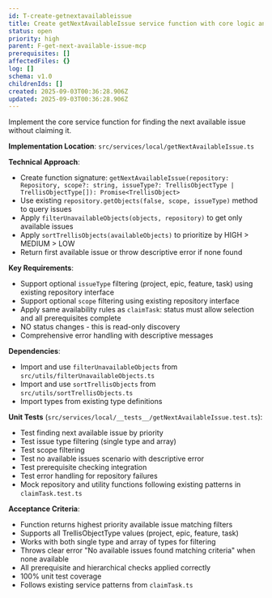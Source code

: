```yaml
---
id: T-create-getnextavailableissue
title: Create getNextAvailableIssue service function with core logic and unit tests
status: open
priority: high
parent: F-get-next-available-issue-mcp
prerequisites: []
affectedFiles: {}
log: []
schema: v1.0
childrenIds: []
created: 2025-09-03T00:36:28.906Z
updated: 2025-09-03T00:36:28.906Z
---
```


Implement the core service function for finding the next available issue without claiming it.

**Implementation Location**: `src/services/local/getNextAvailableIssue.ts`

**Technical Approach**:

- Create function signature: `getNextAvailableIssue(repository: Repository, scope?: string, issueType?: TrellisObjectType | TrellisObjectType[]): Promise<TrellisObject>`
- Use existing `repository.getObjects(false, scope, issueType)` method to query issues
- Apply `filterUnavailableObjects(objects, repository)` to get only available issues
- Apply `sortTrellisObjects(availableObjects)` to prioritize by HIGH > MEDIUM > LOW
- Return first available issue or throw descriptive error if none found

**Key Requirements**:

- Support optional `issueType` filtering (project, epic, feature, task) using existing repository interface
- Support optional `scope` filtering using existing repository interface
- Apply same availability rules as `claimTask`: status must allow selection and all prerequisites complete
- NO status changes - this is read-only discovery
- Comprehensive error handling with descriptive messages

**Dependencies**:

- Import and use `filterUnavailableObjects` from `src/utils/filterUnavailableObjects.ts`
- Import and use `sortTrellisObjects` from `src/utils/sortTrellisObjects.ts`
- Import types from existing type definitions

**Unit Tests** (`src/services/local/__tests__/getNextAvailableIssue.test.ts`):

- Test finding next available issue by priority
- Test issue type filtering (single type and array)
- Test scope filtering
- Test no available issues scenario with descriptive error
- Test prerequisite checking integration
- Test error handling for repository failures
- Mock repository and utility functions following existing patterns in `claimTask.test.ts`

**Acceptance Criteria**:

- Function returns highest priority available issue matching filters
- Supports all TrellisObjectType values (project, epic, feature, task)
- Works with both single type and array of types for filtering
- Throws clear error "No available issues found matching criteria" when none available
- All prerequisite and hierarchical checks applied correctly
- 100% unit test coverage
- Follows existing service patterns from `claimTask.ts`
